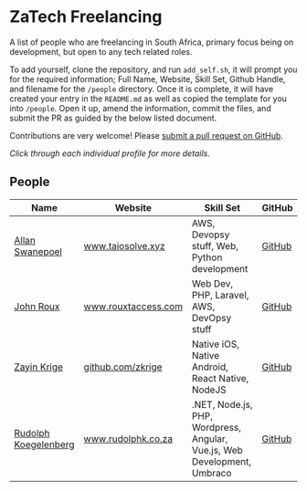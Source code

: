 # ZaTech Freelancing

A list of people who are freelancing in South Africa, primary focus being on development, but open to any tech related roles.

To add yourself, clone the repository, and run `add_self.sh`, it will prompt you for the required information; Full Name, Website, Skill Set, Github Handle, and filename for the `/people` directory. Once it is complete, it will have created your entry in the `README.md` as well as copied the template for you into `/people`. Open it up, amend the information, commit the files, and submit the PR as guided by the below listed document.

Contributions are very welcome! Please
[submit a pull request on GitHub](/CONTRIBUTING.md).

_Click through each individual profile for more details._

## People

| Name                                        | Website                                       | Skill Set                                                                | GitHub                                   |
| ------------------------------------------- | --------------------------------------------- | ------------------------------------------------------------------------ | ---------------------------------------- |
| [Allan Swanepoel](/people/allansw.md)       | www.taiosolve.xyz                             | AWS, Devopsy stuff, Web, Python development                              | [GitHub](https://github.com/allanice001) |
| [John Roux](/people/johnroux.md)            | www.rouxtaccess.com                           | Web Dev, PHP, Laravel, AWS, DevOpsy stuff                                | [GitHub](https://github.com/Vulcanit3)   |
| [Zayin Krige](/people/zayinkrige.md)        | [github.com/zkrige](http://github.com/zkrige) | Native iOS, Native Android, React Native, NodeJS                         | [GitHub](https://github.com/zkrige)      |
| [Rudolph Koegelenberg](/people/rudolphk.md) | www.rudolphk.co.za                            | .NET, Node.js, PHP, Wordpress, Angular, Vue.js, Web Development, Umbraco | [GitHub](https://github.com/rudolph2907) |
